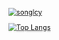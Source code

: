 [![songlcy](https://github-readme-stats-six-mocha.vercel.app/api?username=songxiaoliang&count_private=true&show_icons=true&title_color=e69138&text_color=666666&icon_color=00adb5)](https://github.com/songxiaoliang)

[![Top Langs](https://github-readme-stats-six-mocha.vercel.app/api/top-langs/?username=songxiaoliang&layout=compact&title_color=e69138)](https://github.com/songxiaoliang)
